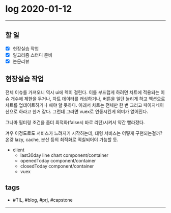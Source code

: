 # log 2020-01-12

--------------------------

## 할 일

- [x] 현장실습 작업
- [x] 알고리즘 스터디 준비
- [x] 논문리뷰

## 현장실습 작업

전체 이슈를 가져오니 역시 ui에 렉이 걸린다.
이를 부드럽게 하려면 차트에 적용되는 이슈 개수에 제한을 두거나, 차트 데이터를 캐싱하거나, 버튼을 일단 눌리게 하고 액션으로 차트를 업데이트하거나 해야 할 듯하다. 이래서 차트는 전체만 한 번 그리고 페이지네이션으로 하라고 한거 같다. 그런데 그러면 vuex로 연동시킨게 의미가 없어진다.

그나마 필터링 조건을 좀더 최적화(false시 바로 리턴)시켜서 약간 빨라졌다.

겨우 이정도로도 서비스가 느려지기 시작하는데, 대형 서비스는 어떻게 구현되는걸까? 온갖 lazy, cache, 분산 등의 최적화로 떡칠되어야 가능할 듯.

- client
  - last30day line chart component/container
  - openedToday component/container
  - closedToday component/container
  - vuex


## tags
- \#TIL, \#blog, \#prj, \#capstone

--------------------------

